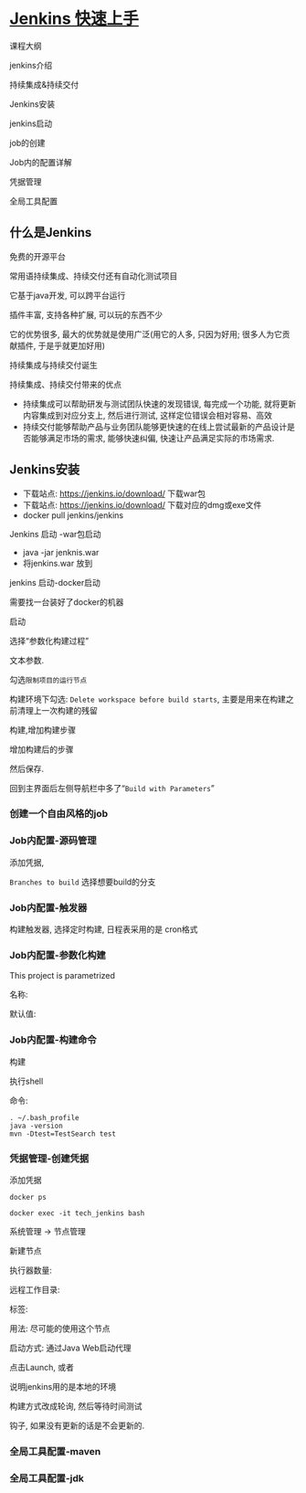 # [Jenkins 快速上手](https://www.bilibili.com/video/BV1jc411h79J)

课程大纲

jenkins介绍

持续集成&持续交付

Jenkins安装

jenkins启动

job的创建

Job内的配置详解

凭据管理

全局工具配置

## 什么是Jenkins

免费的开源平台

常用语持续集成、持续交付还有自动化测试项目

它基于java开发, 可以跨平台运行

插件丰富, 支持各种扩展, 可以玩的东西不少

它的优势很多, 最大的优势就是使用广泛(用它的人多, 只因为好用; 很多人为它贡献插件, 于是乎就更加好用)

持续集成与持续交付诞生

持续集成、持续交付带来的优点

* 持续集成可以帮助研发与测试团队快速的发现错误, 每完成一个功能, 就将更新内容集成到对应分支上, 然后进行测试, 这样定位错误会相对容易、高效
* 持续交付能够帮助产品与业务团队能够更快速的在线上尝试最新的产品设计是否能够满足市场的需求, 能够快速纠偏, 快速让产品满足实际的市场需求.

## Jenkins安装

* 下载站点: https://jenkins.io/download/ 下载war包
* 下载站点: https://jenkins.io/download/ 下载对应的dmg或exe文件
* docker pull jenkins/jenkins

Jenkins 启动 -war包启动

* java -jar jenknis.war
* 将jenkins.war 放到

jenkins 启动-docker启动

需要找一台装好了docker的机器

启动

选择“参数化构建过程”

文本参数.

勾选`限制项目的运行节点`

构建环境下勾选: `Delete workspace before build starts`, 主要是用来在构建之前清理上一次构建的残留

构建,增加构建步骤



增加构建后的步骤

然后保存.

回到主界面后左侧导航栏中多了“`Build with Parameters`”

### 创建一个自由风格的job

### Job内配置-源码管理

添加凭据,

`Branches to build` 选择想要build的分支

### Job内配置-触发器

构建触发器, 选择定时构建, 日程表采用的是 cron格式

### Job内配置-参数化构建

This project is parametrized

名称:

默认值:

### Job内配置-构建命令

构建

执行shell

命令:

```shell
. ~/.bash_profile
java -version
mvn -Dtest=TestSearch test
```

### 凭据管理-创建凭据

添加凭据

```shell
docker ps

docker exec -it tech_jenkins bash
```

系统管理 -> 节点管理

新建节点

执行器数量:

远程工作目录:

标签:

用法: 尽可能的使用这个节点

启动方式: 通过Java Web启动代理

点击Launch, 或者

说明jenkins用的是本地的环境

构建方式改成轮询, 然后等待时间测试

钩子, 如果没有更新的话是不会更新的.

### 全局工具配置-maven

### 全局工具配置-jdk





